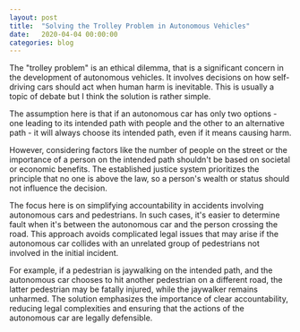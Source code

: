 ```yaml
---
layout: post
title:  "Solving the Trolley Problem in Autonomous Vehicles"
date:   2020-04-04 00:00:00
categories: blog 
---
```

The "trolley problem" is an ethical dilemma, that is a significant concern in the development of autonomous vehicles. It involves decisions on how self-driving cars should act when human harm is inevitable. This is usually a topic of debate but I think the solution is rather simple.

The assumption here is that if an autonomous car has only two options - one leading to its intended path with people and the other to an alternative path - it will always choose its intended path, even if it means causing harm.

However, considering factors like the number of people on the street or the importance of a person on the intended path shouldn't be based on societal or economic benefits. The established justice system prioritizes the principle that no one is above the law, so a person's wealth or status should not influence the decision.

The focus here is on simplifying accountability in accidents involving autonomous cars and pedestrians. In such cases, it's easier to determine fault when it's between the autonomous car and the person crossing the road. This approach avoids complicated legal issues that may arise if the autonomous car collides with an unrelated group of pedestrians not involved in the initial incident.

For example, if a pedestrian is jaywalking on the intended path, and the autonomous car chooses to hit another pedestrian on a different road, the latter pedestrian may be fatally injured, while the jaywalker remains unharmed. The solution emphasizes the importance of clear accountability, reducing legal complexities and ensuring that the actions of the autonomous car are legally defensible.